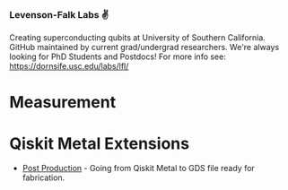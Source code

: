 ### Levenson-Falk Labs ✌️
Creating superconducting qubits at University of Southern California. GitHub maintained by current grad/undergrad researchers.
We're always looking for PhD Students and Postdocs! For more info see: https://dornsife.usc.edu/labs/lfl/

# Measurement

# Qiskit Metal Extensions
- [Post Production](https://github.com/LFL-Lab/metal-post) - Going from Qiskit Metal to GDS file ready for fabrication.
